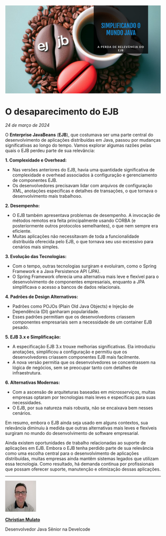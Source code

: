 ![Entreprise JavaBeans - EJB do JavaEE](/articles/assets/img/2024_03_24_IMAGE_001.png)

# O desaparecimento do EJB

*24 de março de 2024*

O **Enterprise JavaBeans** (**EJB**), que costumava ser uma parte central do desenvolvimento de aplicações distribuídas em Java, passou por mudanças significativas ao longo do tempo. Vamos explorar algumas razões pelas quais o EJB perdeu parte de sua relevância:

**1. Complexidade e Overhead:**  
- Nas versões anteriores do EJB, havia uma quantidade significativa de complexidade e overhead associados à configuração e gerenciamento de componentes EJB.
- Os desenvolvedores precisavam lidar com arquivos de configuração XML, anotações específicas e detalhes de transações, o que tornava o desenvolvimento mais trabalhoso.

**2. Desempenho:**  
- O EJB também apresentava problemas de desempenho. A invocação de métodos remotos era feita principalmente usando CORBA (e posteriormente outros protocolos semelhantes), o que nem sempre era eficiente.
- Muitas aplicações não necessitavam de toda a funcionalidade distribuída oferecida pelo EJB, o que tornava seu uso excessivo para cenários mais simples.

**3. Evolução das Tecnologias:**  
- Com o tempo, outras tecnologias surgiram e evoluíram, como o Spring Framework e a Java Persistence API (JPA).
- O Spring Framework oferecia uma alternativa mais leve e flexível para o desenvolvimento de componentes empresariais, enquanto a JPA simplificava o acesso a bancos de dados relacionais.

**4. Padrões de Design Alternativos:**  
- Padrões como POJOs (Plain Old Java Objects) e Injeção de Dependência (DI) ganharam popularidade.
- Esses padrões permitiam que os desenvolvedores criassem componentes empresariais sem a necessidade de um container EJB pesado.

**5. EJB 3.x e Simplificação:**  
- A especificação EJB 3.x trouxe melhorias significativas. Ela introduziu anotações, simplificou a configuração e permitiu que os desenvolvedores criassem componentes EJB mais facilmente.
- A nova versão permitia que os desenvolvedores se concentrassem na lógica de negócios, sem se preocupar tanto com detalhes de infraestrutura.

**6. Alternativas Modernas:**  
- Com a ascensão de arquiteturas baseadas em *microsserviços*, muitas empresas optaram por tecnologias mais leves e específicas para suas necessidades.
- O EJB, por sua natureza mais robusta, não se encaixava bem nesses cenários.

Em resumo, embora o EJB ainda seja usado em alguns contextos, sua relevância diminuiu à medida que outras alternativas mais leves e flexíveis surgiram no mundo do desenvolvimento de software empresarial.

Ainda existem oportunidades de trabalho relacionadas ao suporte de aplicações em EJB. Embora o EJB tenha perdido parte de sua relevância como uma escolha central para o desenvolvimento de aplicações distribuídas, muitas empresas ainda mantêm sistemas legados que utilizam essa tecnologia. Como resultado, há demanda contínua por profissionais que possam oferecer suporte, manutenção e otimização dessas aplicações.

---

[![Christian Mulato](/articles/assets/img/2024_03_24_IMAGE_002.jpeg)](https://www.linkedin.com/in/chmulato/)

[**Christian Mulato**](https://www.linkedin.com/in/chmulato/)

Desenvolvedor Java Sênior na Develcode
